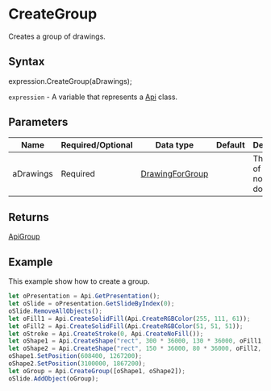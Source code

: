 # CreateGroup

Creates a group of drawings.

## Syntax

expression.CreateGroup(aDrawings);

`expression` - A variable that represents a [Api](../Api.md) class.

## Parameters

| **Name** | **Required/Optional** | **Data type** | **Default** | **Description** |
| ------------- | ------------- | ------------- | ------------- | ------------- |
| aDrawings | Required | [DrawingForGroup](../../Enumeration/DrawingForGroup.md) |  | The array of drawings not in document. |

## Returns

[ApiGroup](../../ApiGroup/ApiGroup.md)

## Example

This example show how to create a group.

```javascript
let oPresentation = Api.GetPresentation();
let oSlide = oPresentation.GetSlideByIndex(0);
oSlide.RemoveAllObjects();
let oFill1 = Api.CreateSolidFill(Api.CreateRGBColor(255, 111, 61));
let oFill2 = Api.CreateSolidFill(Api.CreateRGBColor(51, 51, 51));
let oStroke = Api.CreateStroke(0, Api.CreateNoFill());
let oShape1 = Api.CreateShape("rect", 300 * 36000, 130 * 36000, oFill1, oStroke);
let oShape2 = Api.CreateShape("rect", 150 * 36000, 80 * 36000, oFill2, oStroke);
oShape1.SetPosition(608400, 1267200);
oShape2.SetPosition(3100000, 1867200);
let oGroup = Api.CreateGroup([oShape1, oShape2]);
oSlide.AddObject(oGroup);
```
